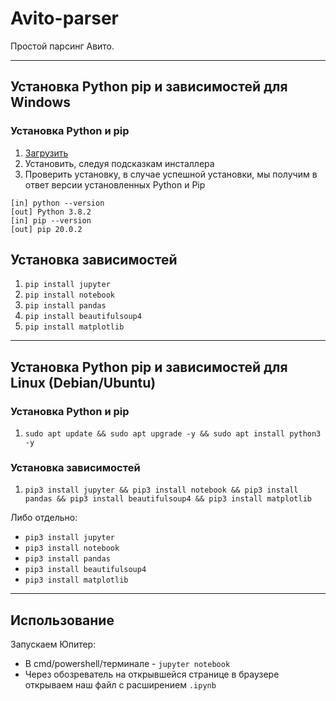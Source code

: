 # Avito-parser
Простой парсинг Авито.
___
## Установка Python pip и зависимостей для Windows
### Установка Python и pip
1. [Загрузить](https://www.python.org/ftp/python/3.8.3/python-3.8.3-amd64.exe)
2. Установить, следуя подсказкам инсталлера
3. Проверить установку, в случае успешной установки, мы получим в ответ версии установленных Python и Pip
```
[in] python --version
[out] Python 3.8.2
[in] pip --version
[out] pip 20.0.2
```

## Установка зависимостей
1. `pip install jupyter`
2. `pip install notebook`
3. `pip install pandas`
4. `pip install beautifulsoup4`
5. `pip install matplotlib`
___

## Установка Python pip и зависимостей для Linux (Debian/Ubuntu)
### Установка Python и pip
1. `sudo apt update && sudo apt upgrade -y && sudo apt install python3 -y`

### Установка зависимостей
1. `pip3 install jupyter && pip3 install notebook && pip3 install pandas && pip3 install beautifulsoup4 && pip3 install matplotlib`

Либо отдельно:
- `pip3 install jupyter`
- `pip3 install notebook`
- `pip3 install pandas`
- `pip3 install beautifulsoup4`
- `pip3 install matplotlib`

___
## Использование
Запускаем Юпитер:
-  В cmd/powershell/терминале - `jupyter notebook`
- Через обозреватель на открывшейся странице в браузере открываем наш файл с расширением `.ipynb`
